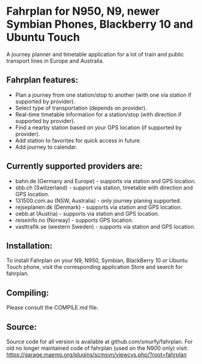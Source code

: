 Fahrplan for N950, N9, newer Symbian Phones, Blackberry 10 and Ubuntu Touch
===========================================================================

A journey planner and timetable application for a lot of train and
public transport lines in Europe and Australia.

Fahrplan features:
------------------

* Plan a journey from one station/stop to another (with one via station
  if supported by provider).
* Select type of transportation (depends on provider).
* Real-time timetable information for a station/stop (with direction if
  supported by provider).
* Find a nearby station based on your GPS location (if supported by
  provider).
* Add station to favorites for quick access in future.
* Add journey to calendar.

Currently supported providers are:
----------------------------------

* bahn.de (Germany and Europe) - supports via station and GPS location.
* sbb.ch (Switzerland) - support via station, timetable with direction
  and GPS location.
* 131500.com.au (NSW, Australia) - only journey planing supported.
* rejseplanen.dk (Denmark) - supports via station and GPS location.
* oebb.at (Austria) - supports via station and GPS location.
* reiseinfo.no (Norway) - supports GPS location.
* vasttrafik.se (western Sweden) - supports via station and GPS
  location.

Installation:
-------------

To install Fahrplan on your N9, N950, Symbian, BlackBerry 10 or Ubuntu Touch
phone, visit the corresponding application Store and search for fahrplan.

Compiling:
----------

Please consult the COMPILE.md file.

Source:
-------

Source code for all version is available at github.com/smurfy/fahrplan.
For old no longer maintained code of fahrplan (used on the N900 only) visit:
https://garage.maemo.org/plugins/scmsvn/viewcvs.php/?root=fahrplan


